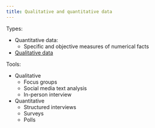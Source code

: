 ```yaml
---
title: Qualitative and quantitative data
---
```

Types:
- Quantitative data:
	- Specific and objective measures of numerical facts
- [Qualitative data](danielesalvatore/project-management/project-execution/project-data/qualitative-data.md)


Tools:
- Qualitative
	- Focus groups
	- Social media text analysis
	- In-person interview
- Quantitative
	- Structured interviews
	- Surveys
	- Polls